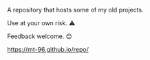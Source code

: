 

A repository that hosts some of my old projects.

Use at your own risk. ⚠️

Feedback welcome. 😊

https://mt-96.github.io/repo/

